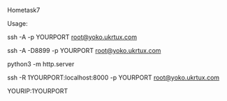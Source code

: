Hometask7

Usage: 

ssh -A -p YOURPORT root@yoko.ukrtux.com

ssh -A -D8899 -p YOURPORT root@yoko.ukrtux.com

python3 -m http.server

ssh -R 1YOURPORT:localhost:8000 -p YOURPORT root@yoko.ukrtux.com

YOURIP:1YOURPORT

